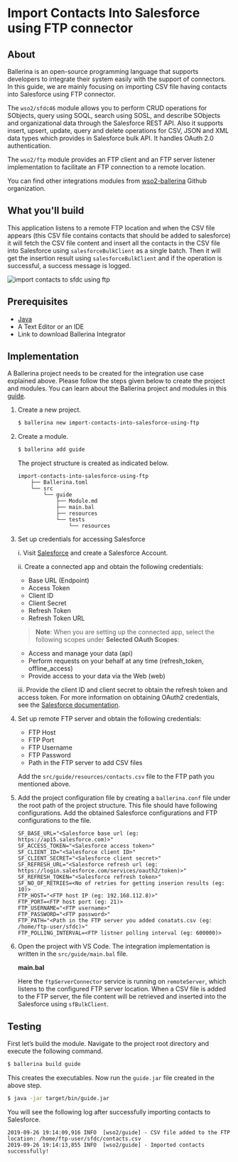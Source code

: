 # Import Contacts Into Salesforce using FTP connector

## About

Ballerina is an open-source programming language that supports developers to integrate their system easily with the 
support of connectors. In this guide, we are mainly focusing on importing CSV file having contacts into Salesforce
using FTP connector. 

The `wso2/sfdc46` module allows you to perform CRUD operations for SObjects, query using SOQL, search using SOSL, and 
describe SObjects and organizational data through the Salesforce REST API. Also it supports insert, upsert, update, 
query and delete operations for CSV, JSON and XML data types which provides in Salesforce bulk API. It handles OAuth 
2.0 authentication.

The `wso2/ftp` module provides an FTP client and an FTP server listener implementation to facilitate an FTP connection 
to a remote location.

You can find other integrations modules from [wso2-ballerina](https://github.com/wso2-ballerina) Github organization.

## What you'll build

This application listens to a remote FTP location and when the CSV file appears (this CSV file contains contacts that 
should be added to salesforce) it will fetch the CSV file content and insert all the contacts in the CSV file into 
Salesforce using `salesforceBulkClient` as a single batch. Then it will get the insertion result using 
`salesforceBulkClient` and if the operation is successful, a success message is logged.

![import contacts to sfdc using ftp](../../../../../../assets/img/import_contacts_to_sfdc_using_ftp.png)

## Prerequisites

- [Java](https://www.oracle.com/technetwork/java/index.html)
- A Text Editor or an IDE
- Link to download Ballerina Integrator

## Implementation

A Ballerina project needs to be created for the integration use case explained above. Please follow the steps given 
below to create the project and modules. You can learn about the Ballerina project and modules in this 
[guide](https://ei.docs.wso2.com/en/latest/ballerina-integrator/develop/using-modules/#creating-a-project).

1. Create a new project.

    ```bash
    $ ballerina new import-contacts-into-salesforce-using-ftp
    ```

2. Create a module.

    ```bash
    $ ballerina add guide
    ```

   The project structure is created as indicated below.

    ```
    import-contacts-into-salesforce-using-ftp
        ├── Ballerina.toml
        └── src
            └── guide
                ├── Module.md
                ├── main.bal
                ├── resources
                └── tests
                    └── resources
    ```

3. Set up credentials for accessing Salesforce
   
   i. Visit [Salesforce](https://www.salesforce.com) and create a Salesforce Account.

   ii. Create a connected app and obtain the following credentials: 
    - Base URL (Endpoint)
    - Access Token
    - Client ID
    - Client Secret
    - Refresh Token
    - Refresh Token URL

    > **Note**: When you are setting up the connected app, select the following scopes under **Selected OAuth Scopes**:
    - Access and manage your data (api)
    - Perform requests on your behalf at any time (refresh_token, offline_access)
    - Provide access to your data via the Web (web)

   iii. Provide the client ID and client secret to obtain the refresh token and access token. For more information on 
      obtaining OAuth2 credentials, see the 
      [Salesforce documentation](https://help.salesforce.com/articleView?id=remoteaccess_authenticate_overview.htm).

4. Set up remote FTP server and obtain the following credentials:
   - FTP Host
   - FTP Port
   - FTP Username
   - FTP Password
   - Path in the FTP server to add CSV files

    Add the `src/guide/resources/contacts.csv` file to the FTP path you mentioned above.

5. Add the project configuration file by creating a `ballerina.conf` file under the root path of the project structure. 
   This file should have following configurations. Add the obtained Salesforce configurations and FTP configurations
   to the file.

    ```
    SF_BASE_URL="<Salesforce base url (eg: https://ap15.salesforce.com)>"
    SF_ACCESS_TOKEN="<Salesforce access token>"
    SF_CLIENT_ID="<Salesforce client ID>"
    SF_CLIENT_SECRET="<Salesforce client secret>"
    SF_REFRESH_URL="<Salesforce refresh url (eg: https://login.salesforce.com/services/oauth2/token)>"
    SF_REFRESH_TOKEN="<Salesforce refresh token>"
    SF_NO_OF_RETRIES=<No of retries for getting inserion results (eg: 10)>
    FTP_HOST="<FTP host IP (eg: 192.168.112.8)>"
    FTP_PORT=<FTP host port (eg: 21)>
    FTP_USERNAME="<FTP username>"
    FTP_PASSWORD="<FTP password>"
    FTP_PATH="<Path in the FTP server you added conatats.csv (eg: /home/ftp-user/sfdc)>"
    FTP_POLLING_INTERVAL=<FTP listner polling interval (eg: 600000)>
    ```

6. Open the project with VS Code. The integration implementation is written in the `src/guide/main.bal` file.

    **main.bal**
    <!-- INCLUDE_CODE: src/guide/main.bal -->

    Here the `ftpServerConnector` service is running on `remoteServer`, which listens to the configured FTP server 
    location. When a CSV file is added to the FTP server, the file content will be retrieved and inserted into the 
    Salesforce using `sfBulkClient`.

## Testing

First let’s build the module. Navigate to the project root directory and execute the following command.

```bash
$ ballerina build guide
```

This creates the executables. Now run the `guide.jar` file created in the above step.

```bash
$ java -jar target/bin/guide.jar
```

You will see the following log after successfully importing contacts to Salesforce.

```
2019-09-26 19:14:09,916 INFO  [wso2/guide] - CSV file added to the FTP location: /home/ftp-user/sfdc/contacts.csv 
2019-09-26 19:14:13,855 INFO  [wso2/guide] - Imported contacts successfully!
```
